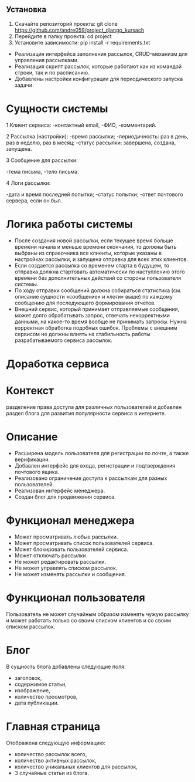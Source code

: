 ﻿## Установка

1. Скачайте репозиторий проекта:
git clone https://github.com/andre059/project_django_kursach
2. Перейдите в папку проекта:
cd project
3. Установите зависимости:
pip install -r requirements.txt



- Реализация интерфейса заполнения рассылок, CRUD-механизм для управления рассылками.
- Реализация скрипт рассылок, которые работают как из командой строки, так и по расписанию.
- Добавлены настройки конфигурации для периодического запуска задачи.


# Сущности системы

1  Клиент сервиса:
-контактный email,
-ФИО,
-комментарий.

2  Рассылка (настройки):
-время рассылки;
-периодичность: раз в день, раз в неделю, раз в месяц;
-статус рассылки: завершена, создана, запущена.

3 Сообщение для рассылки:

-тема письма,
-тело письма.

4 Логи рассылки:

-дата и время последней попытки;
-статус попытки;
-ответ почтового сервера, если он был.


# Логика работы системы
 - После создания новой рассылки, если текущее время больше времени начала и меньше времени окончания, то должны быть 
   выбраны из справочника все клиенты, которые указаны в настройках рассылки, и запущена отправка для всех этих клиентов.
 - Если создается рассылка со временем старта в будущем, то отправка должна стартовать автоматически по наступлению 
   этого времени без дополнительных действий со стороны пользователя системы.
 - По ходу отправки сообщений должна собираться статистика (см. описание сущности «сообщение» и «логи» выше) по каждому 
   сообщению для последующего формирования отчетов.
 - Внешний сервис, который принимает отправляемые сообщения, может долго обрабатывать запрос, отвечать некорректными 
   данными, на какое-то время вообще не принимать запросы. Нужна корректная обработка подобных ошибок. 
   Проблемы с внешним сервисом не должны влиять на стабильность работы разрабатываемого сервиса рассылок.


#  Доработка сервиса

# Контекст

разделение права доступа для различных пользователей и добавлен раздел 
блога для развития популярности сервиса в интернете.

# Описание 

- Расширена модель пользователя для регистрации по почте, а также верификации.
- Добавлен интерфейс для входа, регистрации и подтверждения почтового ящика.
- Реализовано ограничение доступа к рассылкам для разных пользователей.
- Реализован интерфейс менеджера.
- Создан блог для продвижения сервиса.

# Функционал менеджера

- Может просматривать любые рассылки.
- Может просматривать список пользователей сервиса.
- Может блокировать пользователей сервиса.
- Может отключать рассылки.
- Не может редактировать рассылки.
- Не может управлять списком рассылок.
- Не может изменять рассылки и сообщения.

# Функционал пользователя

Пользователь не может случайным образом изменять чужую рассылку и может работать только со своим списком клиентов
и со своим списком рассылок.

# Блог

В сущность блога добавлены следующие поля:

- заголовок,
- содержимое статьи,
- изображение,
- количество просмотров,
- дата публикации.

# Главная страница

Отображена следующую информацию:

- количество рассылок всего,
- количество активных рассылок,
- количество уникальных клиентов для рассылок,
- 3 случайные статьи из блога.

